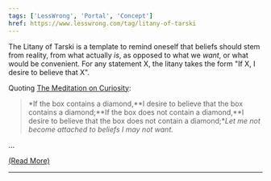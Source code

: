 ```yaml
---
tags: ['LessWrong', 'Portal', 'Concept']
href: https://www.lesswrong.com/tag/litany-of-tarski
---
```


The Litany of Tarski is a template to remind oneself that beliefs should stem from reality, from what actually *is*, as opposed to what we *want*, or what would be convenient. For any statement X, the litany takes the form "If X, I desire to believe that X".

Quoting [The Meditation on Curiosity](https://www.lesswrong.com/posts/3nZMgRTfFEfHp34Gb/the-meditation-on-curiosity):

> *If the box contains a diamond,**I desire to believe that the box contains a diamond;**If the box does not contain a diamond,**I desire to believe that the box does not contain a diamond;**Let me not become attached to beliefs I may not want.*

...

[(Read More)]()



---

